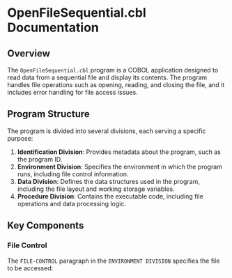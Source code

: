 # OpenFileSequential.cbl Documentation

## Overview
The `OpenFileSequential.cbl` program is a COBOL application designed to read data from a sequential file and display its contents. The program handles file operations such as opening, reading, and closing the file, and it includes error handling for file access issues.

## Program Structure
The program is divided into several divisions, each serving a specific purpose:

1. **Identification Division**: Provides metadata about the program, such as the program ID.
2. **Environment Division**: Specifies the environment in which the program runs, including file control information.
3. **Data Division**: Defines the data structures used in the program, including the file layout and working storage variables.
4. **Procedure Division**: Contains the executable code, including file operations and data processing logic.

## Key Components

### File Control
The `FILE-CONTROL` paragraph in the `ENVIRONMENT DIVISION` specifies the file to be accessed:
